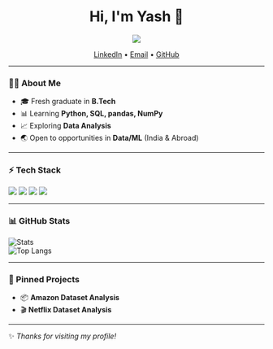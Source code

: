 <h1 align="center">Hi, I'm Yash 👋</h1>

<p align="center">
  <img src="https://readme-typing-svg.herokuapp.com?size=22&duration=3000&color=36BCF7&center=true&vCenter=true&width=500&lines=Data+Analyst;ML+Enthusiast;Pythonista;SQL+%26+Pandas+Learner;Always+learning+new+things" />
</p>

<p align="center">
  <a href="https://www.linkedin.com/in/raghuvanshi-yash">LinkedIn</a> •
  <a href="mailto:yashraghu1406@gmail.com">Email</a> •
  <a href="https://github.com/azxigen">GitHub</a>
</p>

---

### 🧑‍💻 About Me
- 🎓 Fresh graduate in **B.Tech**
- 📊 Learning **Python, SQL, pandas, NumPy**
- 📈 Exploring **Data Analysis**
- 🌏 Open to opportunities in **Data/ML** (India & Abroad)

---

### ⚡ Tech Stack
<p>
  <img src="https://img.shields.io/badge/Python-3.x-blue" />
  <img src="https://img.shields.io/badge/SQL-PostgreSQL-informational" />
  <img src="https://img.shields.io/badge/pandas-data%20analysis-success" />
  <img src="https://img.shields.io/badge/Numpy-linear%20algebra-orange" />
</p>

---

### 📊 GitHub Stats
![Stats](https://github-readme-stats.vercel.app/api?username=azxigen&show_icons=true&theme=radical)  
![Top Langs](https://github-readme-stats.vercel.app/api/top-langs/?username=azxigen&layout=compact&theme=radical)  

---

### 📌 Pinned Projects
- 📦 **Amazon Dataset Analysis**  
- 🎬 **Netflix Dataset Analysis**  

---

✨ *Thanks for visiting my profile!*  
